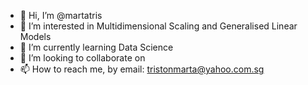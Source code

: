 - 👋 Hi, I’m @martatris
- 👀 I’m interested in Multidimensional Scaling and Generalised Linear Models
- 🌱 I’m currently learning Data Science
- 💞️ I’m looking to collaborate on
- 📫 How to reach me, by email: tristonmarta@yahoo.com.sg

<!---
martatris/martatris is a ✨ special ✨ repository because its `README.md` (this file) appears on your GitHub profile.
You can click the Preview link to take a look at your changes.
--->

